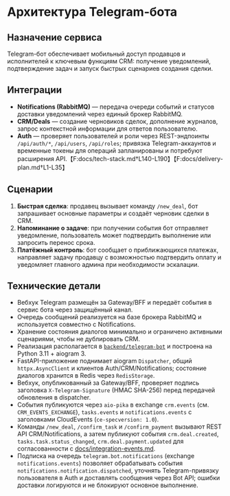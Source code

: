 # Архитектура Telegram-бота

## Назначение сервиса
Telegram-бот обеспечивает мобильный доступ продавцов и исполнителей к ключевым функциям CRM: получение уведомлений, подтверждение задач и запуск быстрых сценариев создания сделки.

## Интеграции
- **Notifications (RabbitMQ)** — передача очереди событий и статусов доставки уведомлений через единый брокер RabbitMQ.
- **CRM/Deals** — создание черновиков сделок, дополнение журналов, запрос контекстной информации для ответов пользователю.
- **Auth** — проверяет пользователей и роли через REST-эндпоинты `/api/auth/*`, `/api/users`, `/api/roles`; привязка Telegram-аккаунтов и временные токены для операций запланированы и потребуют расширения API.【F:docs/tech-stack.md†L140-L190】【F:docs/delivery-plan.md†L1-L35】

## Сценарии
1. **Быстрая сделка**: продавец вызывает команду `/new_deal`, бот запрашивает основные параметры и создаёт черновик сделки в CRM.
2. **Напоминание о задаче**: при получении события бот отправляет уведомление, пользователь может подтвердить выполнение или запросить перенос срока.
3. **Платёжный контроль**: бот сообщает о приближающихся платежах, направляет задачу продавцу с возможностью подтвердить оплату и уведомляет главного админа при необходимости эскалации.

## Технические детали
- Вебхук Telegram размещён за Gateway/BFF и передаёт события в сервис бота через защищённый канал.
- Очередь сообщений реализуется на базе брокера RabbitMQ и используется совместно с Notifications.
- Хранение состояния диалогов минимально и ограничено активными сценариями, чтобы не дублировать CRM.
- Реализация располагается в [`backend/telegram-bot`](../../backend/telegram-bot/README.md) и построена на Python 3.11 + aiogram 3.
- FastAPI-приложение поднимает aiogram `Dispatcher`, общий `httpx.AsyncClient` и клиентов Auth/CRM/Notifications; состояние диалогов хранится в Redis через `RedisStorage`.
- Вебхук, опубликованный за Gateway/BFF, проверяет подпись заголовка `X-Telegram-Signature` (HMAC SHA-256) перед передачей обновления в dispatcher.
- События публикуются через `aio-pika` в exchange `crm.events` (см. `CRM_EVENTS_EXCHANGE`), `tasks.events` и `notifications.events` с заголовками CloudEvents (`ce-specversion: 1.0`).
- Команды `/new_deal`, `/confirm_task` и `/confirm_payment` вызывают REST API CRM/Notifications, а затем публикуют события `crm.deal.created`, `tasks.task.status_changed`, `crm.deal.payment.updated` для согласованности с [docs/integration-events.md](integration-events.md).
- Подписка на очередь `telegram.bot.notifications` (exchange `notifications.events`) позволяет обрабатывать события `notifications.notification.dispatched`, уточнять Telegram-привязку пользователя в Auth и доставлять сообщения через Bot API; ошибки доставки логируются и не блокируют основное выполнение.

